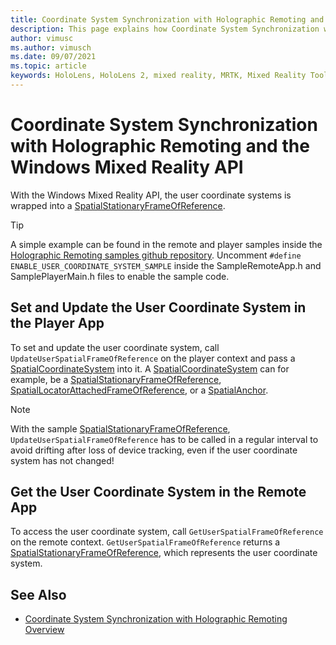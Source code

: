 ```yaml
---
title: Coordinate System Synchronization with Holographic Remoting and the Windows Mixed Reality API
description: This page explains how Coordinate System Synchronization with Holographic Remoting and the Windows Mixed Reality API works
author: vimusc
ms.author: vimusch
ms.date: 09/07/2021
ms.topic: article
keywords: HoloLens, HoloLens 2, mixed reality, MRTK, Mixed Reality Toolkit, augmented reality, virtual reality, mixed reality headsets, learn, tutorial, getting started, holographic remoting
---
```


# Coordinate System Synchronization with Holographic Remoting and the Windows Mixed Reality API

With the Windows Mixed Reality API, the user coordinate systems is wrapped into a [SpatialStationaryFrameOfReference](/uwp/api/windows.perception.spatial.spatialstationaryframeofreference).

>[!TIP]
>A simple example can be found in the remote and player samples inside the [Holographic Remoting samples github repository](https://github.com/microsoft/MixedReality-HolographicRemoting-Samples).
>Uncomment ```#define ENABLE_USER_COORDINATE_SYSTEM_SAMPLE``` inside the SampleRemoteApp.h and SamplePlayerMain.h files to enable the sample code.

## Set and Update the User Coordinate System in the Player App

To set and update the user coordinate system, call ```UpdateUserSpatialFrameOfReference``` on the player context and pass a [SpatialCoordinateSystem](/uwp/api/windows.perception.spatial.spatialCoordinateSystem) into it.
A [SpatialCoordinateSystem](/uwp/api/windows.perception.spatial.spatialCoordinateSystem) can for example, be a [SpatialStationaryFrameOfReference](/uwp/api/windows.perception.spatial.spatialstationaryframeofreference), [SpatialLocatorAttachedFrameOfReference](/uwp/api/windows.perception.spatial.SpatialLocatorAttachedFrameOfReference), or a [SpatialAnchor](/uwp/api/windows.perception.spatial.SpatialAnchor).

>[!NOTE]
>With the sample [SpatialStationaryFrameOfReference](/uwp/api/windows.perception.spatial.spatialstationaryframeofreference), ```UpdateUserSpatialFrameOfReference``` has to be called in a regular interval to avoid drifting after loss of device tracking, even if the user coordinate system has not changed!

## Get the User Coordinate System in the Remote App

To access the user coordinate system, call ```GetUserSpatialFrameOfReference``` on the remote context.
```GetUserSpatialFrameOfReference``` returns a [SpatialStationaryFrameOfReference](/uwp/api/windows.perception.spatial.spatialstationaryframeofreference), which represents the user coordinate system.

## See Also
* [Coordinate System Synchronization with Holographic Remoting Overview](holographic-remoting-coordinate-system-synchronization.md)
